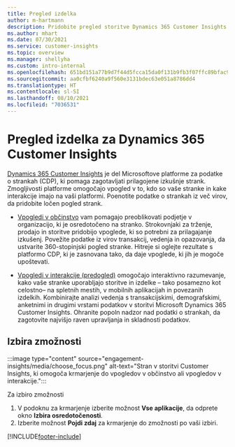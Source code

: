 ```yaml
---
title: Pregled izdelka
author: m-hartmann
description: Pridobite pregled storitve Dynamics 365 Customer Insights in njenih zmogljivosti.
ms.author: mhart
ms.date: 07/30/2021
ms.service: customer-insights
ms.topic: overview
ms.manager: shellyha
ms.custom: intro-internal
ms.openlocfilehash: 651bd151a77b9d7f44d5fcca15da0f131b9fb3f07ffc89bfac9c0aa6f799e9b1
ms.sourcegitcommit: aa0cfbf6240a9f560e3131bdec63e051a8786dd4
ms.translationtype: HT
ms.contentlocale: sl-SI
ms.lasthandoff: 08/10/2021
ms.locfileid: "7036531"
---
```

# <a name="product-overview-for-dynamics-365-customer-insights"></a>Pregled izdelka za Dynamics 365 Customer Insights

[Dynamics 365 Customer Insights](https://dynamics.microsoft.com/ai/customer-insights/) je del Microsoftove platforme za podatke o strankah (CDP), ki pomaga zagotavljati prilagojene izkušnje strank. Zmogljivosti platforme omogočajo vpogled v to, kdo so vaše stranke in kake interakcije imajo na vaši platformi. Poenotite podatke o strankah iz več virov, da pridobite ločen pogled strank.


- [Vpogledi v občinstvo](audience-insights/overview.md) vam pomagajo preoblikovati podjetje v organizacijo, ki je osredotočeno na stranko. Strokovnjaki za trženje, prodajo in storitve pridobijo vpoglede, ki so potrebni za prilagajanje izkušenj. Povežite podatke iz virov transakcij, vedenja in opazovanja, da ustvarite 360-stopinjski pogled stranke. Hitreje si oglejte rezultate s platformo CDP, ki je zasnovana tako, da daje vpoglede, ki jih je mogoče upoštevati. 

- [Vpogledi v interakcije (predogled)](engagement-insights/index.yml) omogočajo interaktivno razumevanje, kako vaše stranke uporabljajo storitve in izdelke – tako posamezno kot celostno– na spletnih mestih, v mobilnih aplikacijah in povezanih izdelkih. Kombinirajte analizi vedenja s transakcijskimi, demografskimi, anketnimi in drugimi vrstami podatkov v storitvi Microsoft Dynamics 365 Customer Insights. Ohranite popoln nadzor nad podatki o strankah, da zagotovite najvišjo raven upravljanja in skladnosti podatkov.
 
## <a name="choose-a-capability"></a>Izbira zmožnosti

:::image type="content" source="engagement-insights/media/choose_focus.png" alt-text="Stran v storitvi Customer Insights, ki omogoča krmarjenje do vpogledov v občinstvo ali vpogledov v interakcije.":::

Za izbiro zmožnosti

1. V podoknu za krmarjenje izberite možnost **Vse aplikacije**, da odprete okno **Izbira osredotočenosti**.
1. Izberite možnost **Pojdi zdaj** za krmarjenje do zmožnosti po vaši izbiri.


[!INCLUDE[footer-include](includes/footer-banner.md)]